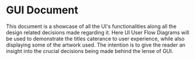 # GUI Document
This document is a showcase of all the UI's functionalities along all the design related decisions made regarding it. Here UI User Flow Diagrams will be used to demonstrate the titles caterance to user experience, while also displaying some of the artwork used. The intention is to give the reader an insight into the crucial decisions being made behind the lense of GUI. 
